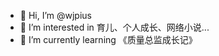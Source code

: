 - 👋 Hi, I’m @wjpius
- 👀 I’m interested in 育儿、个人成长、网络小说...
- 🌱 I’m currently learning 《质量总监成长记》
<!---
wjpius/wjpius is a ✨ special ✨ repository because its `README.md` (this file) appears on your GitHub profile.
You can click the Preview link to take a look at your changes.
--->
